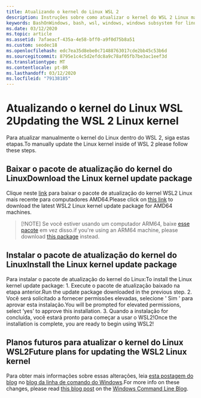 ```yaml
---
title: Atualizando o kernel do Linux WSL 2
description: Instruções sobre como atualizar o kernel do WSL 2 Linux manualmente
keywords: BashOnWindows, bash, wsl, windows, windows subsystem for linux, windowssubsystem, ubuntu, wsl.conf, wslconfig
ms.date: 03/12/2020
ms.topic: article
ms.assetid: 7afaeacf-435a-4e58-bff0-a9f0d75b8a51
ms.custom: seodec18
ms.openlocfilehash: edc7ea35d8ebe0c71488763017cde2bb45c53b6d
ms.sourcegitcommit: 8795e1c4c5d2efdc8a9c78af05fb7be3ac1eef3d
ms.translationtype: MT
ms.contentlocale: pt-BR
ms.lasthandoff: 03/12/2020
ms.locfileid: "79138185"
---
```

# <a name="updating-the-wsl-2-linux-kernel"></a><span data-ttu-id="de709-104">Atualizando o kernel do Linux WSL 2</span><span class="sxs-lookup"><span data-stu-id="de709-104">Updating the WSL 2 Linux kernel</span></span>

<span data-ttu-id="de709-105">Para atualizar manualmente o kernel do Linux dentro do WSL 2, siga estas etapas.</span><span class="sxs-lookup"><span data-stu-id="de709-105">To manually update the Linux kernel inside of WSL 2 please follow these steps.</span></span> 

## <a name="download-the-linux-kernel-update-package"></a><span data-ttu-id="de709-106">Baixar o pacote de atualização do kernel do Linux</span><span class="sxs-lookup"><span data-stu-id="de709-106">Download the Linux kernel update package</span></span>

<span data-ttu-id="de709-107">Clique neste [link](https://wslstorestorage.blob.core.windows.net/wslblob/wsl_update_x64.msi) para baixar o pacote de atualização do kernel WSL2 Linux mais recente para computadores AMD64.</span><span class="sxs-lookup"><span data-stu-id="de709-107">Please click on [this link](https://wslstorestorage.blob.core.windows.net/wslblob/wsl_update_x64.msi) to download the latest WSL2 Linux kernel update package for AMD64 machines.</span></span>

> [!NOTE] <span data-ttu-id="de709-108">Se você estiver usando um computador ARM64, baixe [esse pacote](https://wslstorestorage.blob.core.windows.net/wslblob/wsl_update_arm64.msi) em vez disso.</span><span class="sxs-lookup"><span data-stu-id="de709-108">if you're using an ARM64 machine, please download [this package](https://wslstorestorage.blob.core.windows.net/wslblob/wsl_update_arm64.msi) instead.</span></span>

## <a name="install-the-linux-kernel-update-package"></a><span data-ttu-id="de709-109">Instalar o pacote de atualização do kernel do Linux</span><span class="sxs-lookup"><span data-stu-id="de709-109">Install the Linux kernel update package</span></span>

<span data-ttu-id="de709-110">Para instalar o pacote de atualização do kernel do Linux:</span><span class="sxs-lookup"><span data-stu-id="de709-110">To install the Linux kernel update package:</span></span>
    1. <span data-ttu-id="de709-111">Execute o pacote de atualização baixado na etapa anterior.</span><span class="sxs-lookup"><span data-stu-id="de709-111">Run the update package downloaded in the previous step.</span></span>
    2. <span data-ttu-id="de709-112">Você será solicitado a fornecer permissões elevadas, selecione ' Sim ' para aprovar esta instalação.</span><span class="sxs-lookup"><span data-stu-id="de709-112">You will be prompted for elevated permissions, select ‘yes’ to approve this installation.</span></span>
    3. <span data-ttu-id="de709-113">Quando a instalação for concluída, você estará pronto para começar a usar o WSL2!</span><span class="sxs-lookup"><span data-stu-id="de709-113">Once the installation is complete, you are ready to begin using WSL2!</span></span>

## <a name="future-plans-for-updating-the-wsl2-linux-kernel"></a><span data-ttu-id="de709-114">Planos futuros para atualizar o kernel do Linux WSL2</span><span class="sxs-lookup"><span data-stu-id="de709-114">Future plans for updating the WSL2 Linux kernel</span></span>

<span data-ttu-id="de709-115">Para obter mais informações sobre essas alterações, leia [esta postagem do blog](https://devblogs.microsoft.com/commandline/wsl2-will-be-generally-available-in-windows-10-version-2004) no [blog da linha de comando do Windows](https://aka.ms/cliblog).</span><span class="sxs-lookup"><span data-stu-id="de709-115">For more info on these changes, please read [this blog post](https://devblogs.microsoft.com/commandline/wsl2-will-be-generally-available-in-windows-10-version-2004) on the [Windows Command Line Blog](https://aka.ms/cliblog).</span></span>
